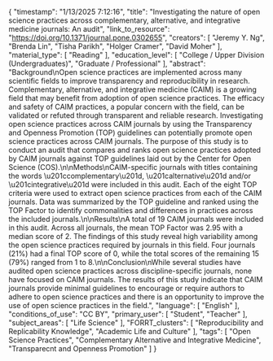 {
    "timestamp": "1/13/2025 7:12:16",
    "title": "Investigating the nature of open science practices across complementary, alternative, and integrative medicine journals: An audit",
    "link_to_resource": "https://doi.org/10.1371/journal.pone.0302655",
    "creators": [
        "Jeremy Y. Ng",
        "Brenda Lin",
        "Tisha Parikh",
        "Holger Cramer",
        "David Moher"
    ],
    "material_type": [
        "Reading"
    ],
    "education_level": [
        "College / Upper Division (Undergraduates)",
        "Graduate / Professional"
    ],
    "abstract": "Background\nOpen science practices are implemented across many scientific fields to improve transparency and reproducibility in research. Complementary, alternative, and integrative medicine (CAIM) is a growing field that may benefit from adoption of open science practices. The efficacy and safety of CAIM practices, a popular concern with the field, can be validated or refuted through transparent and reliable research. Investigating open science practices across CAIM journals by using the Transparency and Openness Promotion (TOP) guidelines can potentially promote open science practices across CAIM journals. The purpose of this study is to conduct an audit that compares and ranks open science practices adopted by CAIM journals against TOP guidelines laid out by the Center for Open Science (COS).\n\nMethods\nCAIM-specific journals with titles containing the words \u201ccomplementary\u201d, \u201calternative\u201d and/or \u201cintegrative\u201d were included in this audit. Each of the eight TOP criteria were used to extract open science practices from each of the CAIM journals. Data was summarized by the TOP guideline and ranked using the TOP Factor to identify commonalities and differences in practices across the included journals.\n\nResults\nA total of 19 CAIM journals were included in this audit. Across all journals, the mean TOP Factor was 2.95 with a median score of 2. The findings of this study reveal high variability among the open science practices required by journals in this field. Four journals (21%) had a final TOP score of 0, while the total scores of the remaining 15 (79%) ranged from 1 to 8.\n\nConclusion\nWhile several studies have audited open science practices across discipline-specific journals, none have focused on CAIM journals. The results of this study indicate that CAIM journals provide minimal guidelines to encourage or require authors to adhere to open science practices and there is an opportunity to improve the use of open science practices in the field.",
    "language": [
        "English"
    ],
    "conditions_of_use": "CC BY",
    "primary_user": [
        "Student",
        "Teacher"
    ],
    "subject_areas": [
        "Life Science"
    ],
    "FORRT_clusters": [
        "Reproducibility and Replicability Knowledge",
        "Academic Life and Culture"
    ],
    "tags": [
        "Open Science Practices",
        "Complementary Alternative and Integrative Medicine",
        "Transparecnt and Openness Promotion"
    ]
}